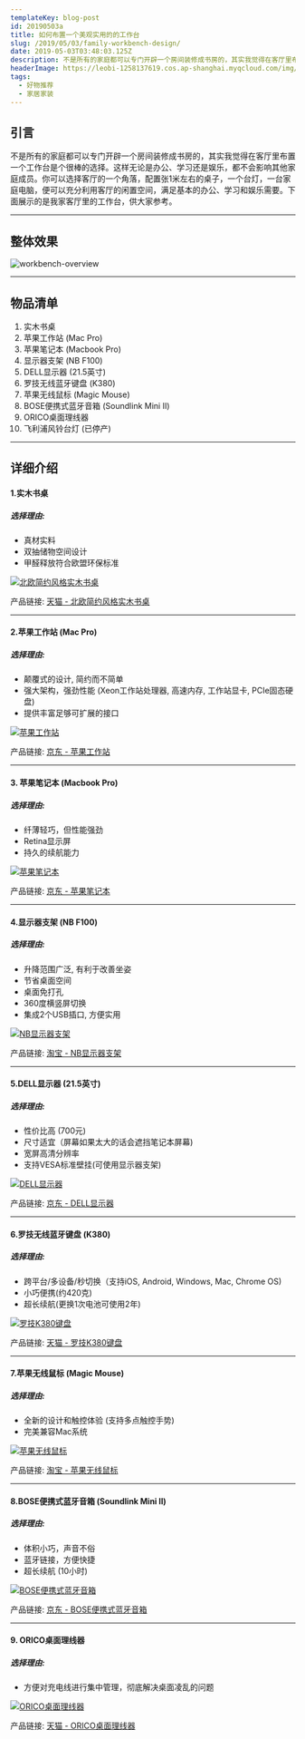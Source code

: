 ```yaml
---
templateKey: blog-post
id: 20190503a
title: 如何布置一个美观实用的的工作台
slug: /2019/05/03/family-workbench-design/
date: 2019-05-03T03:48:03.125Z
description: 不是所有的家庭都可以专门开辟一个房间装修成书房的，其实我觉得在客厅里布置一个工作台是个很棒的选择。
headerImage: https://leobi-1258137619.cos.ap-shanghai.myqcloud.com/img/header-workbench-design.jpg
tags:
  - 好物推荐
  - 家居家装
---
```


## 引言
不是所有的家庭都可以专门开辟一个房间装修成书房的，其实我觉得在客厅里布置一个工作台是个很棒的选择。这样无论是办公、学习还是娱乐，都不会影响其他家庭成员。你可以选择客厅的一个角落，配置张1米左右的桌子，一个台灯，一台家庭电脑，便可以充分利用客厅的闲置空间，满足基本的办公、学习和娱乐需要。下面展示的是我家客厅里的工作台，供大家参考。

---

## 整体效果
![workbench-overview](https://leobi-1258137619.cos.ap-shanghai.myqcloud.com/img/workbench-overview.jpg)

---

## 物品清单
1. 实木书桌
2. 苹果工作站 (Mac Pro)
3. 苹果笔记本 (Macbook Pro)
4. 显示器支架 (NB F100)
5. DELL显示器 (21.5英寸)
6. 罗技无线蓝牙键盘 (K380)
7. 苹果无线鼠标 (Magic Mouse)
8. BOSE便携式蓝牙音箱 (Soundlink Mini II)
9. ORICO桌面理线器
10. 飞利浦风铃台灯 (已停产)

---

## 详细介绍

#### 1.实木书桌
##### 选择理由:
- 真材实料
- 双抽储物空间设计
- 甲醛释放符合欧盟环保标准

[![北欧简约风格实木书桌](https://leobi-1258137619.cos.ap-shanghai.myqcloud.com/img/workbench-desk.jpg)](http://leo.bi/item/workbench-desk)

产品链接: [天猫 - 北欧简约风格实木书桌](https://s.click.taobao.com/t?e=m%3D2%26s%3DMiQbovinHeccQipKwQzePOeEDrYVVa64K7Vc7tFgwiHjf2vlNIV67jYjxJrP6R960e71iVTN2RwXHsXY7BYxLujXfzo7yWJmR0k4116u3yiias%2B9nihtyoTYZ%2FxPmro2GZ4tyJVdYb6%2B4pZAYbwdYOBvgK2B92%2BSxgxdTc00KD8%3D&pvid=10_112.232.105.214_11171_1556894233531)

---

#### 2.苹果工作站 (Mac Pro)
##### 选择理由:
- 颠覆式的设计, 简约而不简单
- 强大架构，强劲性能 (Xeon工作站处理器, 高速内存, 工作站显卡, PCIe固态硬盘)
- 提供丰富足够可扩展的接口


[![苹果工作站](https://leobi-1258137619.cos.ap-shanghai.myqcloud.com/img/workbench-mac-pro.jpg)](https://union-click.jd.com/jdc?e=&p=AyIGZRprFQMVBlEfXyVGTV8LRGtMR1dGFxBFC1pXUwkEBwpZRxgHRQcLREJEAQUcTVZUGAVJHk1cTQkTSxhBekcLVRpcFAYWA2VjL3B8W14qWD4VWmBUXVsoamVAUiZdVxkyFg9VEl4lAhMGVR9YFwEUBmUrWxYyRGlVGloUAxMGVRhdJQIbBlcbWBAFFAZlG18RBRsPUBxcEgYSA2UcWxwyVmlRGgkcBxMOBk8LRgIRN2UbWhIDFgNRK1glMiIHZRhrV2xHAlBIXEFXQFJdEggQVRIDXRIIQFYaBAEbCxJSGgRQS2sXAxMDXA%3D%3D&t=W1dCFFlQCxxKQgFHREkdSVJKSQVJHFRXFk9FUlpGQUpLCVBaTFhbXQtWVmpSWRtaEgMWA1E%3D)

产品链接: [京东 - 苹果工作站](https://union-click.jd.com/jdc?e=&p=AyIGZRprFQMVBlEfXyVGTV8LRGtMR1dGFxBFC1pXUwkEBwpZRxgHRQcLREJEAQUcTVZUGAVJHk1cTQkTSxhBekcLVRpcFAYWA2VjL3B8W14qWD4VWmBUXVsoamVAUiZdVxkyFg9VEl4lAhMGVR9YFwEUBmUrWxYyRGlVGloUAxMGVRhdJQIbBlcbWBAFFAZlG18RBRsPUBxcEgYSA2UcWxwyVmlRGgkcBxMOBk8LRgIRN2UbWhIDFgNRK1glMiIHZRhrV2xHAlBIXEFXQFJdEggQVRIDXRIIQFYaBAEbCxJSGgRQS2sXAxMDXA%3D%3D&t=W1dCFFlQCxxKQgFHREkdSVJKSQVJHFRXFk9FUlpGQUpLCVBaTFhbXQtWVmpSWRtaEgMWA1E%3D)

---


#### 3. 苹果笔记本 (Macbook Pro)
##### 选择理由:
- 纤薄轻巧，但性能强劲
- Retina显示屏
- 持久的续航能力

[![苹果笔记本](https://leobi-1258137619.cos.ap-shanghai.myqcloud.com/img/workbench-macbook-pro.jpg)](https://union-click.jd.com/jdc?e=&p=AyIGZRprEAAQA1QYWyVGTV8LRGtMR1dGFxBFC1pXUwkEBwpZRxgHRQcLREJEAQUcTVZUGAVJHk1cTQkTSxhBekcLUBlZEQMRB2VfWVNGYB0UeztGXnFHPmEZZXtkcQB7VxkyFg9VEl4lAhMGVR9YFwEUBmUrWxYyRGlVGloUAxMGVRhdJQIbBlcbWBAFFAZlG18RBRsPUBNeFAAWBWUcWxwyVmlRGgkcBxMOBk8LRgIRN2UeWRcGEwRVK1glMiIHZRhrV2wRUFVMDkdSEA9VTl4QChMBXUhaFAEaUlBOCEJWEVRXSWsXAxMDXA%3D%3D&t=W1dCFFlQCxxKQgFHREkdSVJKSQVJHFRXFk9FUlpGQUpLCVBaTFhbXQtWVmpSWR5ZFwYTBFU%3D)

产品链接: [京东 - 苹果笔记本](https://union-click.jd.com/jdc?e=&p=AyIGZRprEAAQA1QYWyVGTV8LRGtMR1dGFxBFC1pXUwkEBwpZRxgHRQcLREJEAQUcTVZUGAVJHk1cTQkTSxhBekcLUBlZEQMRB2VfWVNGYB0UeztGXnFHPmEZZXtkcQB7VxkyFg9VEl4lAhMGVR9YFwEUBmUrWxYyRGlVGloUAxMGVRhdJQIbBlcbWBAFFAZlG18RBRsPUBNeFAAWBWUcWxwyVmlRGgkcBxMOBk8LRgIRN2UeWRcGEwRVK1glMiIHZRhrV2wRUFVMDkdSEA9VTl4QChMBXUhaFAEaUlBOCEJWEVRXSWsXAxMDXA%3D%3D&t=W1dCFFlQCxxKQgFHREkdSVJKSQVJHFRXFk9FUlpGQUpLCVBaTFhbXQtWVmpSWR5ZFwYTBFU%3D)


---

#### 4.显示器支架 (NB F100)
##### 选择理由:
- 升降范围广泛, 有利于改善坐姿
- 节省桌面空间
- 桌面免打孔
- 360度横竖屏切换
- 集成2个USB插口, 方便实用

[![NB显示器支架](https://leobi-1258137619.cos.ap-shanghai.myqcloud.com/img/workbench-nb-rack.jpg)](https://s.click.taobao.com/t?e=m%3D2%26s%3DAUsxS%2BHvCDwcQipKwQzePOeEDrYVVa64LKpWJ%2Bin0XLjf2vlNIV67jz73TslSenS%2Bx%2FKLma%2BVNkXHsXY7BYxLujXfzo7yWJmR0k4116u3yiias%2B9nihtyoTYZ%2FxPmro2sBjEPaxx5sf6c5IJiirBlaU3eBwiHWp5u0ap%2F4r7hOY%3D&pvid=10_112.232.105.214_1456_1556895167144)

产品链接: [淘宝 - NB显示器支架](https://s.click.taobao.com/t?e=m%3D2%26s%3DAUsxS%2BHvCDwcQipKwQzePOeEDrYVVa64LKpWJ%2Bin0XLjf2vlNIV67jz73TslSenS%2Bx%2FKLma%2BVNkXHsXY7BYxLujXfzo7yWJmR0k4116u3yiias%2B9nihtyoTYZ%2FxPmro2sBjEPaxx5sf6c5IJiirBlaU3eBwiHWp5u0ap%2F4r7hOY%3D&pvid=10_112.232.105.214_1456_1556895167144)

---

#### 5.DELL显示器 (21.5英寸)
##### 选择理由:
- 性价比高 (700元)
- 尺寸适宜（屏幕如果太大的话会遮挡笔记本屏幕)
- 宽屏高清分辨率
- 支持VESA标准壁挂(可使用显示器支架)

[![DELL显示器](https://leobi-1258137619.cos.ap-shanghai.myqcloud.com/img/workbench-dell-monitor.jpg)](https://union-click.jd.com/jdc?e=&p=AyIGZRprEQIQAVIfXiVGTV8LRGtMR1dGFxBFC1pXUwkEBwpZRxgHRQcLREJEAQUcTVZUGAVJHk1cTQkTSxhBekcLURtZEwUWAmVfU3ABVFsPZzsccFFkDmcNRnJzQQlNVxkyFg9VEl4lAhMGVR9YFwEUBmUrWxYyRGlVGloUAxMGVhheJQIbBlcbWBAFFAZlG18RBRsPUR5bFgUaBmUcWxwyVmlRGgkcBxMOBk8LRgIRN2UfWxcEFQNQK1glMiIHZRhrV2wXA1NODEYBEQdRGFMQBBYGXBJZFVAVDlxLWRVSQlJQH2sXAxMDXA%3D%3D&t=W1dCFFlQCxxKQgFHREkdSVJKSQVJHFRXFk9FUlpGQUpLCVBaTFhbXQtWVmpSWR9bFwQVA1A%3D)

产品链接: [京东 - DELL显示器](https://union-click.jd.com/jdc?e=&p=AyIGZRprEQIQAVIfXiVGTV8LRGtMR1dGFxBFC1pXUwkEBwpZRxgHRQcLREJEAQUcTVZUGAVJHk1cTQkTSxhBekcLURtZEwUWAmVfU3ABVFsPZzsccFFkDmcNRnJzQQlNVxkyFg9VEl4lAhMGVR9YFwEUBmUrWxYyRGlVGloUAxMGVhheJQIbBlcbWBAFFAZlG18RBRsPUR5bFgUaBmUcWxwyVmlRGgkcBxMOBk8LRgIRN2UfWxcEFQNQK1glMiIHZRhrV2wXA1NODEYBEQdRGFMQBBYGXBJZFVAVDlxLWRVSQlJQH2sXAxMDXA%3D%3D&t=W1dCFFlQCxxKQgFHREkdSVJKSQVJHFRXFk9FUlpGQUpLCVBaTFhbXQtWVmpSWR9bFwQVA1A%3D)

---

#### 6.罗技无线蓝牙键盘 (K380)
##### 选择理由:
- 跨平台/多设备/秒切换（支持iOS, Android, Windows, Mac, Chrome OS)
- 小巧便携(约420克)
- 超长续航(更换1次电池可使用2年)

[![罗技K380键盘](https://leobi-1258137619.cos.ap-shanghai.myqcloud.com/img/workbench-k380.jpg)](https://s.click.taobao.com/t?e=m%3D2%26s%3DF0E7un%2FXLr4cQipKwQzePOeEDrYVVa64K7Vc7tFgwiHjf2vlNIV67ukpcuIKxkSC5jVt69nCuKcXHsXY7BYxLujXfzo7yWJmR0k4116u3yiias%2B9nihtyoTYZ%2FxPmro2PVv6XbfOX%2BBpd3JHc8%2Bo0iVcDK77XqQxa%2BdONtfi1KohhQs2DjqgEA%3D%3D&pvid=10_112.232.105.214_704_1556895782911)

产品链接: [天猫 - 罗技K380键盘](https://s.click.taobao.com/t?e=m%3D2%26s%3DF0E7un%2FXLr4cQipKwQzePOeEDrYVVa64K7Vc7tFgwiHjf2vlNIV67ukpcuIKxkSC5jVt69nCuKcXHsXY7BYxLujXfzo7yWJmR0k4116u3yiias%2B9nihtyoTYZ%2FxPmro2PVv6XbfOX%2BBpd3JHc8%2Bo0iVcDK77XqQxa%2BdONtfi1KohhQs2DjqgEA%3D%3D&pvid=10_112.232.105.214_704_1556895782911)

---

#### 7.苹果无线鼠标 (Magic Mouse)
##### 选择理由:
- 全新的设计和触控体验 (支持多点触控手势)
- 完美兼容Mac系统

[![苹果无线鼠标](https://leobi-1258137619.cos.ap-shanghai.myqcloud.com/img/workbench-magic-mouse.jpg)](https://s.click.taobao.com/t?e=m%3D2%26s%3DF940yUHwcMccQipKwQzePOeEDrYVVa64LKpWJ%2Bin0XLjf2vlNIV67qGczrTrkuZwxF5AHBg6Tr4XHsXY7BYxLujXfzo7yWJmR0k4116u3yiias%2B9nihtyoTYZ%2FxPmro2WVl1RXK8aPfKBP28fZsogI7sIaaddtozz2TFFEd9SqY%3D&pvid=10_112.232.105.214_10682_1556895984563)

产品链接: [淘宝 - 苹果无线鼠标](https://s.click.taobao.com/t?e=m%3D2%26s%3DF940yUHwcMccQipKwQzePOeEDrYVVa64LKpWJ%2Bin0XLjf2vlNIV67qGczrTrkuZwxF5AHBg6Tr4XHsXY7BYxLujXfzo7yWJmR0k4116u3yiias%2B9nihtyoTYZ%2FxPmro2WVl1RXK8aPfKBP28fZsogI7sIaaddtozz2TFFEd9SqY%3D&pvid=10_112.232.105.214_10682_1556895984563)

---

#### 8.BOSE便携式蓝牙音箱 (Soundlink Mini II)
##### 选择理由:
- 体积小巧，声音不俗
- 蓝牙链接，方便快捷
- 超长续航 (10小时)

[![BOSE便携式蓝牙音箱](https://leobi-1258137619.cos.ap-shanghai.myqcloud.com/img/workbench-bose-mini2.jpg)](https://union-click.jd.com/jdc?e=&p=AyIGZRprFwIVD1ETXSVGTV8LRGtMR1dGFxBFC1pXUwkEBwpZRxgHRQcLREJEAQUcTVZUGAVJHk1cTQkTSxhBekcLVxtcHQYaAWUTHlRFG1cXSzhPZHd%2BHFAmb1FIYyFdVxkyFg9VEl4lAhMGVR9YFwEUBmUrWxYyRGlVGloUAxMGVxlbJQIbBlcbWBAFFAZlG18RBRsPUhtfEAQQA2UcWxwyVmlRGgkcBxMOBk8LRgIRN2UZWxIKFg9TK1glMiIHZRhrV2xFBwIcCUZSQFVVSVsQB0UDXRNaQlEUAVQaUxQEEwdSSGsXAxMDXA%3D%3D&t=W1dCFFlQCxxKQgFHREkdSVJKSQVJHFRXFk9FUlpGQUpLCVBaTFhbXQtWVmpSWRlbEgoWD1M%3D)

产品链接: [京东 - BOSE便携式蓝牙音箱](https://union-click.jd.com/jdc?e=&p=AyIGZRprFwIVD1ETXSVGTV8LRGtMR1dGFxBFC1pXUwkEBwpZRxgHRQcLREJEAQUcTVZUGAVJHk1cTQkTSxhBekcLVxtcHQYaAWUTHlRFG1cXSzhPZHd%2BHFAmb1FIYyFdVxkyFg9VEl4lAhMGVR9YFwEUBmUrWxYyRGlVGloUAxMGVxlbJQIbBlcbWBAFFAZlG18RBRsPUhtfEAQQA2UcWxwyVmlRGgkcBxMOBk8LRgIRN2UZWxIKFg9TK1glMiIHZRhrV2xFBwIcCUZSQFVVSVsQB0UDXRNaQlEUAVQaUxQEEwdSSGsXAxMDXA%3D%3D&t=W1dCFFlQCxxKQgFHREkdSVJKSQVJHFRXFk9FUlpGQUpLCVBaTFhbXQtWVmpSWRlbEgoWD1M%3D)

---

#### 9. ORICO桌面理线器
##### 选择理由:
- 方便对充电线进行集中管理，彻底解决桌面凌乱的问题

[![ORICO桌面理线器](https://leobi-1258137619.cos.ap-shanghai.myqcloud.com/img/workbench-orico.jpg)](https://s.click.taobao.com/t?e=m%3D2%26s%3DlFoMIA6QgjscQipKwQzePOeEDrYVVa64K7Vc7tFgwiHjf2vlNIV67mDgOMkasyH9P5bxJy%2F%2Fu7gXHsXY7BYxLujXfzo7yWJmR0k4116u3yiias%2B9nihtyoTYZ%2FxPmro2VaEboSz4S79ZuxIDGEJwgAu%2Frm6Ih%2BQrlrZCwRfamwMhhQs2DjqgEA%3D%3D&pvid=10_112.232.105.214_14469_1556896238030)

产品链接: [天猫 - ORICO桌面理线器](https://s.click.taobao.com/t?e=m%3D2%26s%3DlFoMIA6QgjscQipKwQzePOeEDrYVVa64K7Vc7tFgwiHjf2vlNIV67mDgOMkasyH9P5bxJy%2F%2Fu7gXHsXY7BYxLujXfzo7yWJmR0k4116u3yiias%2B9nihtyoTYZ%2FxPmro2VaEboSz4S79ZuxIDGEJwgAu%2Frm6Ih%2BQrlrZCwRfamwMhhQs2DjqgEA%3D%3D&pvid=10_112.232.105.214_14469_1556896238030)
